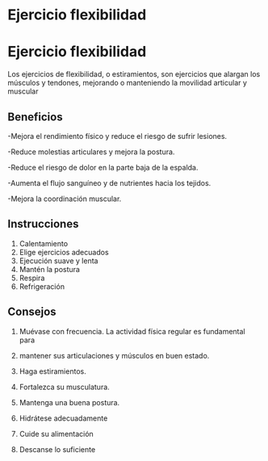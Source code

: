 # Ejercicio flexibilidad 

# Ejercicio flexibilidad
Los ejercicios de flexibilidad, o estiramientos, son ejercicios que alargan los músculos y tendones, mejorando o manteniendo la movilidad articular y muscular
## Beneficios
-Mejora el rendimiento físico y reduce el riesgo de sufrir lesiones.

-Reduce molestias articulares y mejora la postura.

-Reduce el riesgo de dolor en la parte baja de la espalda.

-Aumenta el flujo sanguíneo y de nutrientes hacia los tejidos.

-Mejora la coordinación muscular.
## Instrucciones
1. Calentamiento
2. Elige ejercicios adecuados
3. Ejecución suave y lenta
4. Mantén la postura
5. Respira
6. Refrigeración
## Consejos
1. Muévase con frecuencia. La actividad física regular es fundamental para 

2. mantener sus articulaciones y músculos en buen estado.
3. Haga estiramientos. 
4. Fortalezca su musculatura.
5. Mantenga una buena postura.
6. Hidrátese adecuadamente
7. Cuide su alimentación
8. Descanse lo suficiente
